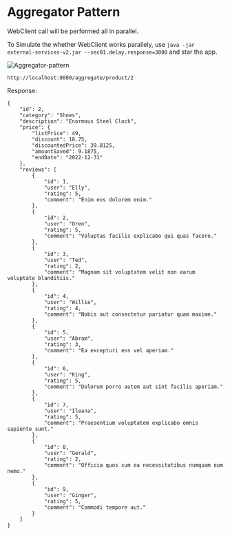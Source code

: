 # Aggregator Pattern

WebClient call will be performed all in parallel. 

To Simulate the whether WebClient works parallely, use `java -jar external-services-v2.jar --sec01.delay.response=3000` and star the app.

![Aggregator-pattern](https://user-images.githubusercontent.com/54174687/210042083-95c155c4-c371-488a-acdd-5b571713bd4c.png)


````
http://localhost:8080/aggregate/product/2
````

Response:

````
{
    "id": 2,
    "category": "Shoes",
    "description": "Enormous Steel Clock",
    "price": {
        "listPrice": 49,
        "discount": 18.75,
        "discountedPrice": 39.8125,
        "amountSaved": 9.1875,
        "endDate": "2022-12-31"
    },
    "reviews": [
        {
            "id": 1,
            "user": "Elly",
            "rating": 5,
            "comment": "Enim eos dolorem enim."
        },
        {
            "id": 2,
            "user": "Oren",
            "rating": 5,
            "comment": "Voluptas facilis explicabo qui quas facere."
        },
        {
            "id": 3,
            "user": "Ted",
            "rating": 2,
            "comment": "Magnam sit voluptatem velit non earum voluptate blanditiis."
        },
        {
            "id": 4,
            "user": "Willie",
            "rating": 4,
            "comment": "Nobis aut consectetur pariatur quam maxime."
        },
        {
            "id": 5,
            "user": "Abram",
            "rating": 3,
            "comment": "Ea excepturi eos vel aperiam."
        },
        {
            "id": 6,
            "user": "King",
            "rating": 5,
            "comment": "Dolorum porro autem aut sint facilis aperiam."
        },
        {
            "id": 7,
            "user": "Ileana",
            "rating": 5,
            "comment": "Praesentium voluptatem explicabo omnis sapiente sunt."
        },
        {
            "id": 8,
            "user": "Gerald",
            "rating": 2,
            "comment": "Officia quos cum ea necessitatibus numquam eum nemo."
        },
        {
            "id": 9,
            "user": "Ginger",
            "rating": 5,
            "comment": "Commodi tempore aut."
        }
    ]
}
````
